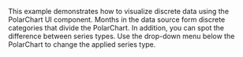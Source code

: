 This example demonstrates how to&nbsp;visualize discrete data using the PolarChart UI component. Months in&nbsp;the data source form discrete categories that divide the PolarChart. In&nbsp;addition, you can spot the difference between series types. Use the drop-down menu below the PolarChart to&nbsp;change the applied series type.
